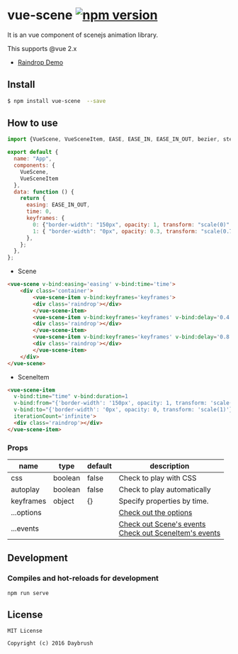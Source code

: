 # vue-scene [![npm version](https://badge.fury.io/js/vue-scene.svg)](https://badge.fury.io/js/vue-scene)
It is an vue component of scenejs animation library.

This supports @vue 2.x

* [Raindrop Demo](https://codesandbox.io/s/98zn82kq1w)

## Install
```bash
$ npm install vue-scene  --save
```

## How to use
```js
import {VueScene, VueSceneItem, EASE, EASE_IN, EASE_IN_OUT, bezier, steps, STEP_START, STEP_END} from "vue-scene";

export default {
  name: "App",
  components: {
    VueScene,
    VueSceneItem
  },
  data: function () {
    return {
      easing: EASE_IN_OUT,
      time: 0,
      keyframes: {
        0: {"border-width": "150px", opacity: 1, transform: "scale(0)" },
        1: { "border-width": "0px", opacity: 0.3, transform: "scale(0.7)" },
      },
    };
  },
};
```
* Scene
```html
<vue-scene v-bind:easing='easing' v-bind:time='time'>
	<div class='container'>
		<vue-scene-item v-bind:keyframes='keyframes'>
		<div class='raindrop'></div>
		</vue-scene-item>
		<vue-scene-item v-bind:keyframes='keyframes' v-bind:delay='0.4'>
		<div class='raindrop'></div>
		</vue-scene-item>
		<vue-scene-item v-bind:keyframes='keyframes' v-bind:delay='0.8'>
		<div class='raindrop'></div>
		</vue-scene-item>
	</div>
</vue-scene>
  ```
* SceneItem
```html
<vue-scene-item
  v-bind:time="time" v-bind:duration=1
  v-bind:from="{'border-width': '150px', opacity: 1, transform: 'scale(0)'}"
  v-bind:to="{'border-width': '0px', opacity: 0, transform: 'scale(1)'}"
  iterationCount='infinite'>
  <div class='raindrop'></div>
</vue-scene-item>
```



### Props
|name|type|default|description|
|---|---|---|---|
|css|boolean|false|Check to play with CSS|
|autoplay|boolean|false|Check to play automatically|
|keyframes|object|{}|Specify properties by time.|
|...options|||[Check out the options](https://daybrush.github.io/scenejs/release/latest/doc/global.html#AnimatorOptions)|
|...events|||[Check out Scene's events](https://daybrush.com/scenejs/release/latest/doc/Scene.html#events)<br/> [Check out SceneItem's events](https://daybrush.com/scenejs/release/latest/doc/SceneItem.html#events)|




## Development

### Compiles and hot-reloads for development
```
npm run serve
```


## License

```
MIT License

Copyright (c) 2016 Daybrush
```
